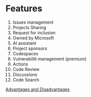 # Features
1.  Issues management
2.	Projects Sharing
3.	Request for inclusion
4.	Owned by Microsoft
5.	AI assistant
6.	Project sponsors
7.	Codespaces
8.	Vulnerabiliti management (premium)
9.	Actions
10.	Code Review
11.	Discussions
12.	Code Search

[Advantages and Disadvantages](Advantages.md)